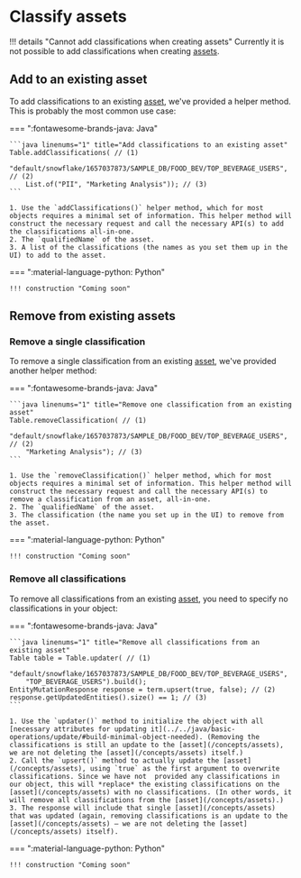 
# Classify assets

!!! details "Cannot add classifications when creating assets"
	Currently it is not possible to add classifications when creating [assets](/concepts/assets).

## Add to an existing asset

To add classifications to an existing [asset](/concepts/assets), we've provided a helper method. This is probably the most common use case:

=== ":fontawesome-brands-java: Java"

	```java linenums="1" title="Add classifications to an existing asset"
	Table.addClassifications( // (1)
		"default/snowflake/1657037873/SAMPLE_DB/FOOD_BEV/TOP_BEVERAGE_USERS", // (2)
		List.of("PII", "Marketing Analysis")); // (3)
	```

	1. Use the `addClassifications()` helper method, which for most objects requires a minimal set of information. This helper method will construct the necessary request and call the necessary API(s) to add the classifications all-in-one.
	2. The `qualifiedName` of the asset.
	3. A list of the classifications (the names as you set them up in the UI) to add to the asset.

=== ":material-language-python: Python"

	!!! construction "Coming soon"

## Remove from existing assets

### Remove a single classification

To remove a single classification from an existing [asset](/concepts/assets), we've provided another helper method:

=== ":fontawesome-brands-java: Java"

	```java linenums="1" title="Remove one classification from an existing asset"
	Table.removeClassification( // (1)
		"default/snowflake/1657037873/SAMPLE_DB/FOOD_BEV/TOP_BEVERAGE_USERS", // (2)
		"Marketing Analysis"); // (3)
	```

	1. Use the `removeClassification()` helper method, which for most objects requires a minimal set of information. This helper method will construct the necessary request and call the necessary API(s) to remove a classification from an asset, all-in-one.
	2. The `qualifiedName` of the asset.
	3. The classification (the name you set up in the UI) to remove from the asset.

=== ":material-language-python: Python"

	!!! construction "Coming soon"

### Remove all classifications

To remove all classifications from an existing [asset](/concepts/assets), you need to specify no classifications in your object:

=== ":fontawesome-brands-java: Java"

	```java linenums="1" title="Remove all classifications from an existing asset"
	Table table = Table.updater( // (1)
		"default/snowflake/1657037873/SAMPLE_DB/FOOD_BEV/TOP_BEVERAGE_USERS",
		"TOP_BEVERAGE_USERS").build();
	EntityMutationResponse response = term.upsert(true, false); // (2)
	response.getUpdatedEntities().size() == 1; // (3)
	```
	
	1. Use the `updater()` method to initialize the object with all [necessary attributes for updating it](../../java/basic-operations/update/#build-minimal-object-needed). (Removing the classifications is still an update to the [asset](/concepts/assets), we are not deleting the [asset](/concepts/assets) itself.)
	2. Call the `upsert()` method to actually update the [asset](/concepts/assets), using `true` as the first argument to overwrite classifications. Since we have not 	provided any classifications in our object, this will *replace* the existing classifications on the [asset](/concepts/assets) with no classifications. (In other words, it 	will remove all classifications from the [asset](/concepts/assets).)
	3. The response will include that single [asset](/concepts/assets) that was updated (again, removing classifications is an update to the [asset](/concepts/assets) — we are not deleting the [asset](/concepts/assets) itself).

=== ":material-language-python: Python"

	!!! construction "Coming soon"
